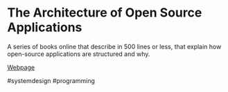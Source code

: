 # The Architecture of Open Source Applications

A series of books online that describe in 500 lines or less, that explain how open-source applications are structured and why.

[Webpage](http://aosabook.org/en/index.html)

#systemdesign
#programming
